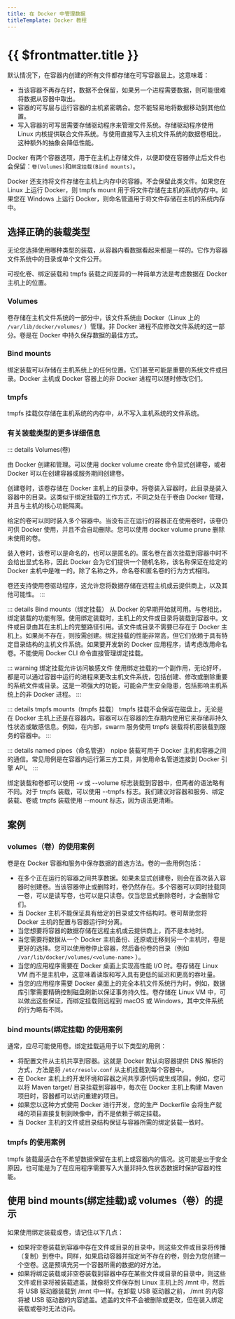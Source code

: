 ```yaml
---
title: 在 Docker 中管理数据
titleTemplate: Docker 教程
---
```


# {{ $frontmatter.title }}

默认情况下，在容器内创建的所有文件都存储在可写容器层上。这意味着：

- 当该容器不再存在时，数据不会保留，如果另一个进程需要数据，则可能很难将数据从容器中取出。
- 容器的可写层与运行容器的主机紧密耦合。您不能轻易地将数据移动到其他位置。
- 写入容器的可写层需要存储驱动程序来管理文件系统。存储驱动程序使用 Linux 内核提供联合文件系统。与使用直接写入主机文件系统的数据卷相比，这种额外的抽象会降低性能。

Docker 有两个容器选项，用于在主机上存储文件，以便即使在容器停止后文件也会保留：`卷(Volumes)`和`绑定挂载(Bind mounts)`。

Docker 还支持将文件存储在主机上内存中的容器。不会保留此类文件。如果您在 Linux 上运行 Docker，则 tmpfs mount 用于将文件存储在主机的系统内存中。如果您在 Windows 上运行 Docker，则命名管道用于将文件存储在主机的系统内存中。

## 选择正确的装载类型

无论您选择使用哪种类型的装载，从容器内看数据看起来都是一样的。它作为容器文件系统中的目录或单个文件公开。

可视化卷、绑定装载和 tmpfs 装载之间差异的一种简单方法是考虑数据在 Docker 主机上的位置。

### Volumes

卷存储在主机文件系统的一部分中，该文件系统由 Docker（Linux 上的 `/var/lib/docker/volumes/` ）管理。非 Docker 进程不应修改文件系统的这一部分。卷是在 Docker 中持久保存数据的最佳方式。

### Bind mounts

绑定装载可以存储在主机系统上的任何位置。它们甚至可能是重要的系统文件或目录。Docker 主机或 Docker 容器上的非 Docker 进程可以随时修改它们。

### tmpfs

tmpfs 挂载仅存储在主机系统的内存中，从不写入主机系统的文件系统。

### 有关装载类型的更多详细信息

::: details Volumes(卷)

由 Docker 创建和管理。可以使用 docker volume create 命令显式创建卷，或者 Docker 可以在创建容器或服务期间创建卷。

创建卷时，该卷存储在 Docker 主机上的目录中。将卷装入容器时，此目录是装入容器中的目录。这类似于绑定挂载的工作方式，不同之处在于卷由 Docker 管理，并且与主机的核心功能隔离。

给定的卷可以同时装入多个容器中。当没有正在运行的容器正在使用卷时，该卷仍可供 Docker 使用，并且不会自动删除。您可以使用 docker volume prune 删除未使用的卷。

装入卷时，该卷可以是命名的，也可以是匿名的。匿名卷在首次挂载到容器中时不会给出显式名称，因此 Docker 会为它们提供一个随机名称，该名称保证在给定的 Docker 主机中是唯一的。除了名称之外，命名卷和匿名卷的行为方式相同。

卷还支持使用卷驱动程序，这允许您将数据存储在远程主机或云提供商上，以及其他可能性。
:::

::: details Bind mounts（绑定挂载）
从 Docker 的早期开始就可用。与卷相比，绑定装载的功能有限。使用绑定装载时，主机上的文件或目录将装载到容器中。文件或目录由其在主机上的完整路径引用。该文件或目录不需要已存在于 Docker 主机上。如果尚不存在，则按需创建。绑定挂载的性能非常高，但它们依赖于具有特定目录结构的主机文件系统。如果要开发新的 Docker 应用程序，请考虑改用命名卷。不能使用 Docker CLI 命令直接管理绑定挂载。

::: warning 绑定挂载允许访问敏感文件
使用绑定挂载的一个副作用，无论好坏，都是可以通过容器中运行的进程来更改主机文件系统，包括创建、修改或删除重要的系统文件或目录。这是一项强大的功能，可能会产生安全隐患，包括影响主机系统上的非 Docker 进程。
:::

::: details tmpfs mounts（tmpfs 挂载）
tmpfs 挂载不会保留在磁盘上，无论是在 Docker 主机上还是在容器内。容器可以在容器的生存期内使用它来存储非持久性状态或敏感信息。例如，在内部，swarm 服务使用 tmpfs 装载将机密装载到服务的容器中。
:::

::: details named pipes（命名管道）
npipe 装载可用于 Docker 主机和容器之间的通信。常见用例是在容器内运行第三方工具，并使用命名管道连接到 Docker 引擎 API。
:::

绑定装载和卷都可以使用 -v 或 --volume 标志装载到容器中，但两者的语法略有不同。对于 tmpfs 装载，可以使用 --tmpfs 标志。我们建议对容器和服务、绑定装载、卷或 tmpfs 装载使用 --mount 标志，因为语法更清晰。

## 案例

### volumes（卷）的使用案例

卷是在 Docker 容器和服务中保存数据的首选方法。卷的一些用例包括：

- 在多个正在运行的容器之间共享数据。如果未显式创建卷，则会在首次装入容器时创建卷。当该容器停止或删除时，卷仍然存在。多个容器可以同时挂载同一卷，可以是读写卷，也可以是只读卷。仅当您显式删除卷时，才会删除它们。
- 当 Docker 主机不能保证具有给定的目录或文件结构时。卷可帮助您将 Docker 主机的配置与容器运行时分离。
- 当您想要将容器的数据存储在远程主机或云提供商上，而不是本地时。
- 当您需要将数据从一个 Docker 主机备份、还原或迁移到另一个主机时，卷是更好的选择。您可以使用卷停止容器，然后备份卷的目录（例如 `/var/lib/docker/volumes/<volume-name>` ）。
- 当您的应用程序需要在 Docker 桌面上实现高性能 I/O 时。卷存储在 Linux VM 而不是主机中，这意味着读取和写入具有更低的延迟和更高的吞吐量。
- 当您的应用程序需要 Docker 桌面上的完全本机文件系统行为时。例如，数据库引擎需要精确控制磁盘刷新以保证事务持久性。卷存储在 Linux VM 中，可以做出这些保证，而绑定挂载则远程到 macOS 或 Windows，其中文件系统的行为略有不同。

### bind mounts(绑定挂载) 的使用案例

通常，应尽可能使用卷。绑定挂载适用于以下类型的用例：

- 将配置文件从主机共享到容器。这就是 Docker 默认向容器提供 DNS 解析的方式，方法是将 `/etc/resolv.conf` 从主机挂载到每个容器中。
- 在 Docker 主机上的开发环境和容器之间共享源代码或生成项目。例如，您可以将 Maven target/ 目录挂载到容器中，每次在 Docker 主机上构建 Maven 项目时，容器都可以访问重建的项目。
- 如果您以这种方式使用 Docker 进行开发，您的生产 Dockerfile 会将生产就绪的项目直接复制到映像中，而不是依赖于绑定挂载。
- 当 Docker 主机的文件或目录结构保证与容器所需的绑定装载一致时。

### tmpfs 的使用案例

tmpfs 装载最适合在不希望数据保留在主机上或容器内的情况。这可能是出于安全原因，也可能是为了在应用程序需要写入大量非持久性状态数据时保护容器的性能。

## 使用 bind mounts(绑定挂载)或 volumes（卷）的提示

如果使用绑定装载或卷，请记住以下几点：

- 如果将空卷装载到容器中存在文件或目录的目录中，则这些文件或目录将传播（复制）到卷中。同样，如果启动容器并指定尚不存在的卷，则会为您创建一个空卷。这是预填充另一个容器所需的数据的好方法。
- 如果将绑定装载或非空卷装载到容器中存在某些文件或目录的目录中，则这些文件或目录将被装载遮盖，就像将文件保存到 Linux 主机上的 /mnt 中，然后将 USB 驱动器装载到 /mnt 中一样。在卸载 USB 驱动器之前， /mnt 的内容将被 USB 驱动器的内容遮盖。遮盖的文件不会被删除或更改，但在装入绑定装载或卷时无法访问。
